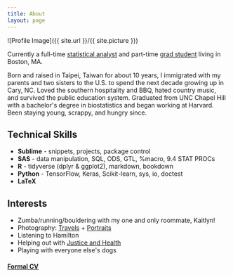 ```yaml
---
title: About
layout: page
---
```

![Profile Image]({{ site.url }}/{{ site.picture }})

<p>Currently a full-time <a href="https://www.hsph.harvard.edu/cbar/">statistical analyst</a> and part-time <a href="https://www.hsph.harvard.edu/biostatistics/masters-programs/">grad student</a> living in Boston, MA.</p>

<p>Born and raised in Taipei, Taiwan for about 10 years, I immigrated with my parents and two sisters to the U.S. to spend the next decade growing up in Cary, NC. Loved the southern hospitality and BBQ, hated country music, and survived the public education system. Graduated from UNC Chapel Hill with a bachelor's degree in biostatistics and began working at Harvard. Been staying young, scrappy, and hungry since. </p>

<h2>Technical Skills</h2>

<ul class="skill-list">
	<li><b>Sublime</b> - snippets, projects, package control</li>
	<li><b>SAS</b> - data manipulation, SQL, ODS, GTL, %macro, 9.4 STAT PROCs</li>
	<li><b>R</b> - tidyverse (dplyr & ggplot2), markdown, bookdown</li>
	<li><b>Python</b> - TensorFlow, Keras, Scikit-learn, sys, io, doctest</li>
	<li><b>LaTeX</b></li>
</ul>

<h2>Interests</h2>

<ul>
	<li>Zumba/running/bouldering with my one and only roommate, Kaitlyn!</li>
	<li>Photography: <a href="http://delightful-voyage.tumblr.com/">Travels</a> + <a href="https://www.instagram.com/harvardcbar/">Portraits</a></li>
	<li>Listening to Hamilton</li>
	<li>Helping out with <a href="http://justiceandhealth.org">Justice and Health</a></li>
	<li>Playing with everyone else's dogs</li>
</ul>

<h4><a href="https://euniceyeh.github.io/assets/2019_euniceyeh_CV.pdf">Formal CV</a></h4>
